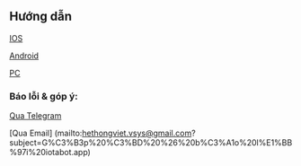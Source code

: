 ## Hướng dẫn
[IOS](ios)

[Android](android)

[PC](pc)

### Báo lỗi & góp ý:
[Qua Telegram](https://t.me/iotabot_app_bot)

[Qua Email] (mailto:hethongviet.vsys@gmail.com?subject=G%C3%B3p%20%C3%BD%20%26%20b%C3%A1o%20l%E1%BB%97i%20iotabot.app)
